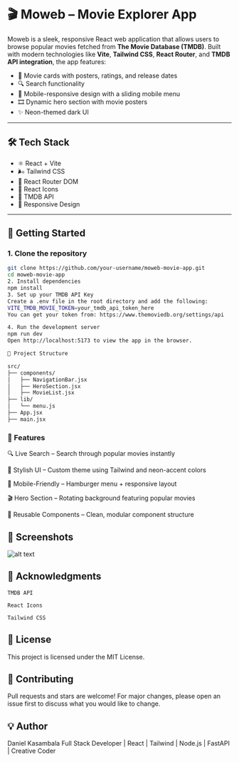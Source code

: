 # 🎬 Moweb – Movie Explorer App

Moweb is a sleek, responsive React web application that allows users to browse popular movies fetched from **The Movie Database (TMDB)**. Built with modern technologies like **Vite**, **Tailwind CSS**, **React Router**, and **TMDB API integration**, the app features:

- 🎥 Movie cards with posters, ratings, and release dates  
- 🔍 Search functionality  
- 📱 Mobile-responsive design with a sliding mobile menu  
- 🎞️ Dynamic hero section with movie posters  
- ✨ Neon-themed dark UI

---

## 🛠️ Tech Stack

- ⚛️ React + Vite
- 🌬️ Tailwind CSS
- 🔁 React Router DOM
- 🧠 React Icons
- 📡 TMDB API
- 📱 Responsive Design

---

## 🚀 Getting Started

### 1. Clone the repository

```bash
git clone https://github.com/your-username/moweb-movie-app.git
cd moweb-movie-app
2. Install dependencies
npm install
3. Set up your TMDB API Key
Create a .env file in the root directory and add the following:
VITE_TMDB_MOVIE_TOKEN=your_tmdb_api_token_here
You can get your token from: https://www.themoviedb.org/settings/api

4. Run the development server
npm run dev
Open http://localhost:5173 to view the app in the browser.

📁 Project Structure

src/
├── components/
│   ├── NavigationBar.jsx
│   ├── HeroSection.jsx
│   ├── MovieList.jsx
├── lib/
│   └── menu.js
├── App.jsx
├── main.jsx
```
### 🌈 Features
🔍 Live Search – Search through popular movies instantly

🎨 Stylish UI – Custom theme using Tailwind and neon-accent colors

📱 Mobile-Friendly – Hamburger menu + responsive layout

🎬 Hero Section – Rotating background featuring popular movies

🧩 Reusable Components – Clean, modular component structure

## 📸 Screenshots
   ![alt text](image.png)

## 🙌 Acknowledgments
    TMDB API

    React Icons

    Tailwind CSS

## 📜 License
This project is licensed under the MIT License.

## 🤝 Contributing
Pull requests and stars are welcome! For major changes, please open an issue first to discuss what you would like to change.

## 💡 Author
Daniel Kasambala
Full Stack Developer | React | Tailwind | Node.js | FastAPI | Creative Coder